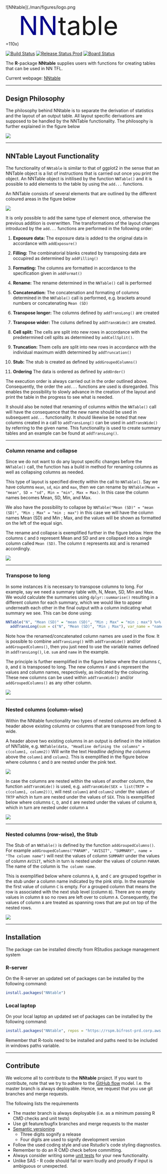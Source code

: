 <p>

![NNtable](./man/figures/logo.png =110x)<span style="font-size:100px"><sup><font color="DarkBlue">NN</font>table</sup></span>
</p>

<!-- badges: start -->
[![Build Status](https://novonordiskit.visualstudio.com/BOS/_apis/build/status/NNtable?branchName=master)](https://novonordiskit.visualstudio.com/BOS/_build/latest?definitionId=1152&branchName=master)
[![Release Status Prod](https://novonordiskit.vsrm.visualstudio.com/_apis/public/Release/badge/5e599944-02cf-4939-8515-28d5f82d110a/29/191)](https://novonordiskit.visualstudio.com/SCE-R/_release?_a=releases&view=mine&definitionId=29)
[![Board Status](https://novonordiskit.visualstudio.com/3d1f3d66-ac3d-4106-a6cd-7035e84f3854/da722b93-da4d-4626-9151-4b5bd40235fa/_apis/work/boardbadge/347a30bf-c638-4953-83e1-282af9cca607?columnOptions=1)](https://novonordiskit.visualstudio.com/3d1f3d66-ac3d-4106-a6cd-7035e84f3854/_boards/board/t/da722b93-da4d-4626-9151-4b5bd40235fa/Microsoft.RequirementCategory/)
<!-- badges: end -->

The **R**-package **NNtable** supplies users with functions for creating tables that can be used in NN TFL. 

Current webpage: [NNtable](http://10.59.86.7/NNpackages/NNtable/)

----
## Design Philosophy
The philosophy behind NNtable is to separate the derivation of statistics and the layout of an output table. All layout specific derivations are supposed to be handled by the NNTable functionality. The philosophy is further explained in the figure below

![](man/figures/NNtable_help_design.svg)


----
## NNTable Layout Functionality

The functionality of `NNtable` is similar to that of ggplot2 in the sense that an 
NNTable object is a list of instructions that is carried out once you print the object. 
An NNTable object is initilised by the function `NNTable()` and it is possible to 
add elements to the table by using the `add...` functions. 

An NNTable consists of several elements that are outlined by the different coloured areas in the figure below

![](man/figures/NNtable1.png)

It is only possible to add the same type of element once, otherwise the previous addition is overwritten. 
The transformations of the layout changes introduced by the `add...` functions are performed in the following order:

1. **Exposure data:** The exposure data is added to the original data in accordance with `addExposure()`

2. **Filling:** The combinatorial blanks created by transposing data are occupired as determined by `addFilling()`

3. **Formating:** The columns are formatted in accordance to the specification given in `addFormat()`

4. **Rename:** The rename determined in the `NNTable()` call is performed

5. **Concatenation:** The concatenation and formating of columns determined in the `NNTable()` call is performed, e.g. brackets around numbers or concatenating `Mean (SD)`

6. **Transpose longer:** The columns defined by `addTransLong()` are created

7. **Transpose wider:** The colums defined by  `addTransWide()` are created. 

8. **Cell split:** The cells are split into new rows in accordance with the predetermined cell splits as determined by `addCellSplit()`. 

9. **Truncation:** Them cells are split into new rows in accordance with the individual maximum width determined by `addTruncation()`

10. **Stub:** The stub is created as defined by `addGroupedColumns()`

11. **Ordering** The data is ordered as defined by `addOrder()`

The execution order is always carried out in the order outlined above. Consequently, 
the order the `add...` functions are used is disregarded. This enables the possibility to slowly advance in the creation of the layout and print the table in the progress to see what is needed.

It should also be noted that renaming of columns within the `NNTable()` call 
will have the consequence that the new name should be used in subsequent `add...` 
functionality. It should likewise be noted that new columns created in a call to 
`addTransLong()` can be used in `addTransWide()` by referring to the given name. 
This functionality is used to create summary tables and an example can be found 
at `addTransLong()`.

----

### Column rename and collapse

Since we do not want to do any layout specific changes before the `NNTable()` call, 
the function has a build in method for renaming columns as well as collapsing columns as needed. 

This type of layout is specified directly within the call to `NNTable()`. Say we have columns 
`mean`, `sd`, `min` and `max`, then we can rename by 
`NNTable(Mean = "mean", SD = "sd", Min = "min", Max = Max)`. In this case the 
column names becomes Mean, SD, Min, and Max.

We also have the possibility to collapse by 
`NNTable("Mean (SD)" = "mean (SD)", "Min ; Max" = "min ; max")` in this case we 
will have the column names Mean (SD) and Min ; Max, and the values will be shown 
as formatted on the left of the equal sign. 

The rename and collapse is exemplified further in the figure below. 
Here the columns `C` and `D` represent Mean and SD and are collapsed into a 
single column called `Mean (SD)`. The column `E` represents `AGE` and is renamed 
accordingly.  

![](man/figures/NNtable_help_rename.svg)


----
### Transpose to long 

In some instances it is necessary to transpose columns to long. 
For example, say we need a summary table with, N, Mean, SD, Min and Max. 
We would calculate the summaries using `dplyr::summarise()` resulting in a 
different column for each summary, which we would like to appear underneath 
each other in the final output with a column indicating what summary we see. 
This can be done using:

```r
NNTable("N", "Mean (SD)" = "mean (SD)", "Min ; Max" = "min ; max") %>% 
  addTransLong(sum = c("N", "Mean (SD)", "Min ; Max"), var_name = "name")`
```

Note how the renamed/concatenated column names are used in the flow. 
It is possible to combine `addTransLong()` with `addTransWide()` and/or `addGroupedColumns()`, 
then you just need to use the variable names defined in `addTransLong()`,
i.e. `sum` and `name` in the example.

The principle is further exemplified in the figure below where the columns 
`C`, `D`, and `E` is transposed to long. The new columns `F` and `G` represent 
the values and column names, respectively, as indicated by the colouring. 
These new columns can be used within `addTransWide()` and/or `addGroupedColumns()` 
as any other column.

![](man/figures/NNtable_help_addTransLong.svg)


----
### Nested columns (column-wise)

Within the NNtable functionality two types of nested columns are defined: 
A header above existing columns or columns that are transposed from long to wide.


A header above two existing columns in an output is defined in the initiation of NNTable, e.g. 
`NNTable(data, "Headline defining the columns" = c(column1, column2))` 
Will write the text  *Headline defining the columns* above the `column1` and `column2`. 
This is exemplified in the figure below where columns `C` and `D` are nested under the pink text. 


![](man/figures/NNtable_help_header_span.svg)

In case the columns are nested within the values of another column, the function 
`addTransWide()` is used, e.g. `addTransWide(SEX = list(TRTP = c(column1, column2)))`,
will nest `column1` and `column2` under the values of `TRTP` which in turn are 
nested under the values of `SEX`. This is exemplified below where columns `C`, `D`, 
and `E` are nested under the values of column `B`, which in turn are nested under column `A`

![](man/figures/NNtable_help_addTransWide-03.svg)

----
### Nested columns (row-wise), the Stub

The Stub of an `NNTable()` is defined by the function `addGroupedColumns()`. 
For example `addGroupedColumns("PARAM", "AVISIT", "SUMMARY", name = "The column name")` 
will nest the values of column `SUMMARY` under the values of column `AVISIT`, 
which in turn is nested under the values of column `PARAM`. The name of the column is `The column name`.

This is exemplified below where columns `A`, `B`, and `C` are grouped together 
in the stub under a column name indicated by the pink strip. 
In the example the first value of column `C` is empty. For a grouped column 
that means the row is associated with the next stub level (column `B`). 
There are no empty values in column `B` so no rows are left over to column `A`. 
Consequently, the values of column `A` are treated as spanning rows that are 
put on top of the nested rows.  

![](man/figures/NNtable_help_stub.svg)


----
## Installation 
The package can be installed directly from RStudios package management system


### **R**-server

On the R-server an updated set of packages can be installed by the following command:
```r
install.packages("NNtable") 
```

### Local laptop

On your local laptop an updated set of packages can be installed by the following command:
```r
install.packages("NNtable", repos = "https://rspm.bifrost-prd.corp.aws.novonordisk.com/cran-internal-prod/latest") 
```

Remember that R-tools need to be installed and paths need to be included in windows paths variable.

----
## Contribute

We welcome all to contribute to the **NNtable** project. If you want to contribute,
note that we try to adhere to the [GitHub flow](https://guides.github.com/introduction/flow/) model. I.e. the master
branch is always deployable. Hence, we request that you use git branches and merge requests.

The following lists the requirements
* The master branch is always deployable (i.e. as a minimum passing R CMD checks and unit tests)
* Use git feature/bugfix branches and merge requests to the master
* [Semantic versioning](https://semver.org/)
    + Three digits sognify a release 
    + Four digits are used to signify development version
* Follow the used coding style and use Rstudio's code styling diagnostics.
* Remember to do an R CMD check before committing.
* Always consider writing some [unit tests](http://r-pkgs.had.co.nz/tests.html) for your new functionality. 
* Unlike SAS - R code should fail or warn loudly and proudly if input is ambiguous or unexpected.
